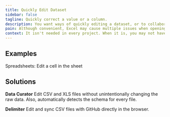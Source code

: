```yaml
---
title: Quickly Edit Dataset
sidebar: false
tagline: Quickly correct a value or a column.
description: You want ways of quickly editing a dataset, or to collaborate on one, without having to setup a complete development environment.
pain: Although convenient, Excel may cause multiple issues when opening and saving tabular data. You're better doing it in tools more appropriate for data pipelines.
context: It isn't needed in every project. When it is, you may not have time to research the best tools.
---
```


<JobsDiagram selected="quickly-edit-dataset"></JobsDiagram>

## Examples

Spreadsheets: Edit a cell in the sheet

## Solutions

**Data Curator**
Edit CSV and XLS files without unintentionally changing the raw data. Also, automatically detects the schema for every file.
 
**Delimiter**
Edit and sync CSV files with GitHub directly in the browser.


<script>
import JobsDiagram from "@theme/components/JobsDiagram.vue";

export default {
  components: { JobsDiagram }
};
</script>
